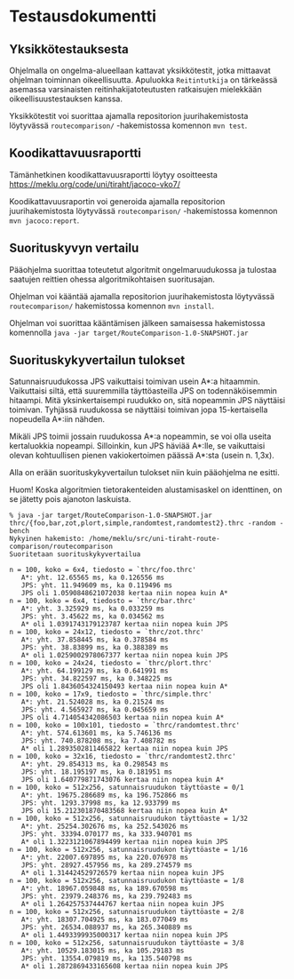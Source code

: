 # Testausdokumentti

## Yksikkötestauksesta

Ohjelmalla on ongelma-alueellaan kattavat yksikkötestit, jotka mittaavat
ohjelman toiminnan oikeellisuutta. Apuluokka `Reitintutkija` on tärkeässä
asemassa varsinaisten reitinhakijatoteutusten ratkaisujen mielekkään
oikeellisuustestauksen kanssa.

Yksikkötestit voi suorittaa ajamalla repositorion juurihakemistosta löytyvässä
`routecomparison/` -hakemistossa komennon `mvn test`.

## Koodikattavuusraportti

Tämänhetkinen koodikattavuusraportti löytyy osoitteesta
  https://meklu.org/code/uni/tiraht/jacoco-vko7/

Koodikattavuusraportin voi generoida ajamalla repositorion juurihakemistosta
löytyvässä `routecomparison/` -hakemistossa komennon `mvn jacoco:report`.

## Suorituskyvyn vertailu

Pääohjelma suorittaa toteutetut algoritmit ongelmaruudukossa ja tulostaa
saatujen reittien ohessa algoritmikohtaisen suoritusajan.

Ohjelman voi kääntää ajamalla repositorion juurihakemistosta löytyvässä
`routecomparison/` hakemistossa komennon `mvn install`.

Ohjelman voi suorittaa kääntämisen jälkeen samaisessa hakemistossa komennolla
`java -jar target/RouteComparison-1.0-SNAPSHOT.jar`

## Suorituskykyvertailun tulokset

Satunnaisruudukossa JPS vaikuttaisi toimivan usein A\*:a hitaammin. Vaikuttaisi
siltä, että suuremmilla täyttöasteilla JPS on todennäköisemmin hitaampi. Mitä
yksinkertaisempi ruudukko on, sitä nopeammin JPS näyttäisi toimivan. Tyhjässä
ruudukossa se näyttäisi toimivan jopa 15-kertaisella nopeudella A\*:iin nähden.

Mikäli JPS toimii jossain ruudukossa A\*:a nopeammin, se voi olla useita
kertaluokkia nopeampi. Silloinkin, kun JPS häviää A\*:lle, se vaikuttaisi
olevan kohtuullisen pienen vakiokertoimen päässä A\*:sta (usein n. 1,3x).

Alla on erään suorituskykyvertailun tulokset niin kuin pääohjelma ne esitti.

Huom! Koska algoritmien tietorakenteiden alustamisaskel on identtinen, on se
jätetty pois ajanoton laskuista.

```
% java -jar target/RouteComparison-1.0-SNAPSHOT.jar thrc/{foo,bar,zot,plort,simple,randomtest,randomtest2}.thrc -random -bench
Nykyinen hakemisto: /home/meklu/src/uni-tiraht-route-comparison/routecomparison
Suoritetaan suorituskykyvertailua

n = 100, koko = 6x4, tiedosto = `thrc/foo.thrc'
   A*: yht. 12.65565 ms, ka 0.126556 ms
   JPS: yht. 11.949609 ms, ka 0.119496 ms
   JPS oli 1.0590848621072038 kertaa niin nopea kuin A*
n = 100, koko = 6x4, tiedosto = `thrc/bar.thrc'
   A*: yht. 3.325929 ms, ka 0.033259 ms
   JPS: yht. 3.45622 ms, ka 0.034562 ms
   A* oli 1.0391743179123787 kertaa niin nopea kuin JPS
n = 100, koko = 24x12, tiedosto = `thrc/zot.thrc'
   A*: yht. 37.858445 ms, ka 0.378584 ms
   JPS: yht. 38.83899 ms, ka 0.388389 ms
   A* oli 1.0259002978067377 kertaa niin nopea kuin JPS
n = 100, koko = 24x24, tiedosto = `thrc/plort.thrc'
   A*: yht. 64.199129 ms, ka 0.641991 ms
   JPS: yht. 34.822597 ms, ka 0.348225 ms
   JPS oli 1.8436054324150493 kertaa niin nopea kuin A*
n = 100, koko = 17x9, tiedosto = `thrc/simple.thrc'
   A*: yht. 21.524028 ms, ka 0.21524 ms
   JPS: yht. 4.565927 ms, ka 0.045659 ms
   JPS oli 4.714054342086503 kertaa niin nopea kuin A*
n = 100, koko = 100x101, tiedosto = `thrc/randomtest.thrc'
   A*: yht. 574.613601 ms, ka 5.746136 ms
   JPS: yht. 740.878208 ms, ka 7.408782 ms
   A* oli 1.2893502811465822 kertaa niin nopea kuin JPS
n = 100, koko = 32x16, tiedosto = `thrc/randomtest2.thrc'
   A*: yht. 29.854313 ms, ka 0.298543 ms
   JPS: yht. 18.195197 ms, ka 0.181951 ms
   JPS oli 1.640779871743076 kertaa niin nopea kuin A*
n = 100, koko = 512x256, satunnaisruudukon täyttöaste = 0/1
   A*: yht. 19675.286689 ms, ka 196.752866 ms
   JPS: yht. 1293.37998 ms, ka 12.933799 ms
   JPS oli 15.212301870483568 kertaa niin nopea kuin A*
n = 100, koko = 512x256, satunnaisruudukon täyttöaste = 1/32
   A*: yht. 25254.302676 ms, ka 252.543026 ms
   JPS: yht. 33394.070177 ms, ka 333.940701 ms
   A* oli 1.3223121067894499 kertaa niin nopea kuin JPS
n = 100, koko = 512x256, satunnaisruudukon täyttöaste = 1/16
   A*: yht. 22007.697895 ms, ka 220.076978 ms
   JPS: yht. 28927.457956 ms, ka 289.274579 ms
   A* oli 1.314424529726579 kertaa niin nopea kuin JPS
n = 100, koko = 512x256, satunnaisruudukon täyttöaste = 1/8
   A*: yht. 18967.059848 ms, ka 189.670598 ms
   JPS: yht. 23979.248376 ms, ka 239.792483 ms
   A* oli 1.264257537444767 kertaa niin nopea kuin JPS
n = 100, koko = 512x256, satunnaisruudukon täyttöaste = 2/8
   A*: yht. 18307.704925 ms, ka 183.077049 ms
   JPS: yht. 26534.088937 ms, ka 265.340889 ms
   A* oli 1.4493399935000317 kertaa niin nopea kuin JPS
n = 100, koko = 512x256, satunnaisruudukon täyttöaste = 3/8
   A*: yht. 10529.183015 ms, ka 105.29183 ms
   JPS: yht. 13554.079819 ms, ka 135.540798 ms
   A* oli 1.2872869433165608 kertaa niin nopea kuin JPS
```
